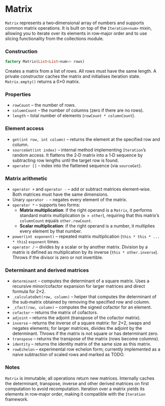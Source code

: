 # Matrix

`Matrix` represents a two‑dimensional array of numbers and supports common matrix operations.  It is built on top of the `Iteration<num>` mixin, allowing you to iterate over its elements in row‑major order and to use slicing functionality from the collections module.

### Construction

```dart
factory Matrix(List<List<num>> rows)
```

Creates a matrix from a list of rows.  All rows must have the same length.  A private constructor caches the matrix and initialises iteration state.  `Matrix.empty()` returns a 0×0 matrix.

### Properties

- `rowCount` – the number of rows.
- `columnCount` – the number of columns (zero if there are no rows).
- `length` – total number of elements (`rowCount * columnCount`).

### Element access

- `get(int row, int column)` – returns the element at the specified row and column.
- `sourceGet(int index)` – internal method implementing `Iteration`’s random access.  It flattens the 2‑D matrix into a 1‑D sequence by subtracting row lengths until the target row is found.
- `operator []` – index into the flattened sequence (via `sourceGet`).

### Matrix arithmetic

- `operator +` and `operator -` – add or subtract matrices element‑wise.  Both matrices must have the same dimensions.
- Unary `operator -` – negates every element of the matrix.
- `operator *` – supports two forms:
  - **Matrix multiplication**: if the right operand is a `Matrix`, it performs standard matrix multiplication (`m × other`), requiring that this matrix’s `columnCount` equals `other.rowCount`.
  - **Scalar multiplication**: if the right operand is a number, it multiplies every element by that number.
- `power(int exponent)` – repeated matrix multiplication (`this * this * ... * this`) `exponent` times.
- `operator /` – divides by a scalar or by another matrix.  Division by a matrix is defined as multiplication by its inverse (`this * other.inverse`).  Throws if the divisor is zero or not invertible.

### Determinant and derived matrices

- `determinant` – computes the determinant of a square matrix.  Uses a recursive minor/cofactor expansion for larger matrices and direct formula for 2×2.
- `_calculateDet(row, column)` – helper that computes the determinant of the sub‑matrix obtained by removing the specified row and column.
- `_cfact(row, column)` – computes the signed cofactor for an element.
- `cofactor` – returns the matrix of cofactors.
- `adjoint` – returns the adjoint (transpose of the cofactor matrix).
- `inverse` – returns the inverse of a square matrix: for 2×2, swaps and negates elements; for larger matrices, divides the adjoint by the determinant.  Throws if the matrix is not square or has determinant zero.
- `transpose` – returns the transpose of the matrix (rows become columns).
- `identity` – returns the identity matrix of the same size as this matrix.
- `rowEchelon` – experimental row echelon form; currently implemented as a naive subtraction of scaled rows and marked as TODO.

### Notes

`Matrix` is immutable; all operations return new matrices.  Internally caches the determinant, transpose, inverse and other derived matrices on first computation to avoid recomputation.  Iteration over a matrix yields its elements in row‑major order, making it compatible with the `Iteration` framework.
